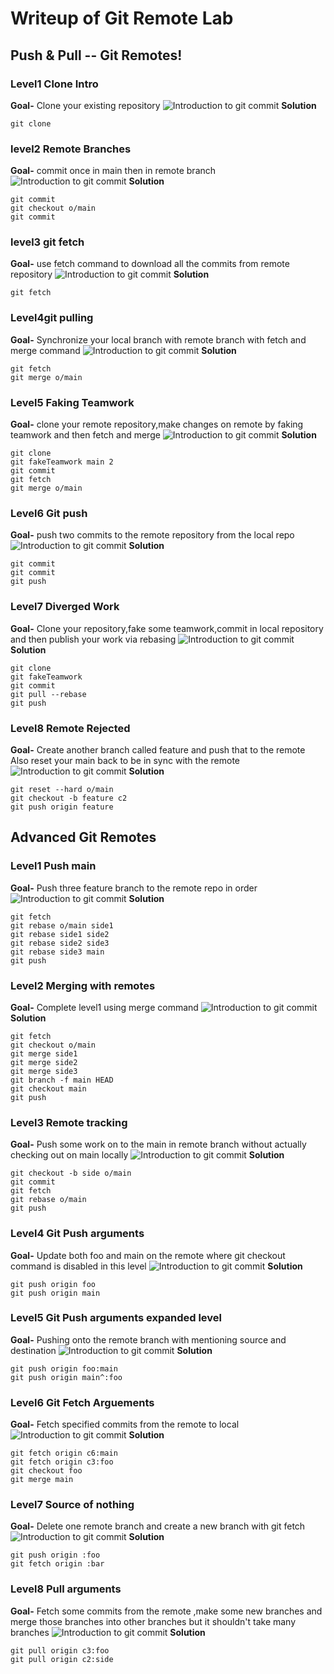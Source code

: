 # Writeup of Git Remote Lab
## Push & Pull -- Git Remotes! 
### Level1 Clone Intro
**Goal-** Clone your existing repository 
![Introduction to git commit](./images/remote1.png)
**Solution**
```
git clone

```
### level2 Remote Branches
**Goal-** commit once in main then in remote branch 
![Introduction to git commit](./images/remote2.png)
**Solution**
```
git commit
git checkout o/main
git commit

```
### level3 git fetch
**Goal-** use fetch command to download all the commits from remote repository
![Introduction to git commit](./images/remote3.png)
**Solution**
```
git fetch

```
### Level4git pulling
**Goal-** Synchronize your local branch with remote branch with fetch and merge command
![Introduction to git commit](./images/remote4.png)
**Solution**
```
git fetch
git merge o/main

```

### Level5 Faking Teamwork
**Goal-** clone your remote repository,make changes on remote by faking teamwork and then fetch and merge
![Introduction to git commit](./images/remote5.png)
**Solution**
```
git clone
git fakeTeamwork main 2
git commit
git fetch
git merge o/main

```
### Level6 Git push
**Goal-** push two commits to the remote repository from the local repo
![Introduction to git commit](./images/remote6.png)
**Solution**
```
git commit
git commit
git push

```
### Level7 Diverged Work
**Goal-** Clone your repository,fake some teamwork,commit in local repository and then publish your work via rebasing
![Introduction to git commit](./images/remote7.png)
**Solution**
```
git clone 
git fakeTeamwork
git commit
git pull --rebase
git push

```
### Level8 Remote Rejected
**Goal-** Create another branch called feature and push that to the remote Also reset your main back to be in sync with the remote
![Introduction to git commit](./images/remote8.png)
**Solution**
```
git reset --hard o/main
git checkout -b feature c2
git push origin feature

```

## Advanced Git Remotes
### Level1 Push main
**Goal-** Push three feature branch to the remote repo in order
![Introduction to git commit](./images/remote9.png)
**Solution**
```
git fetch
git rebase o/main side1
git rebase side1 side2
git rebase side2 side3
git rebase side3 main
git push

```
### Level2 Merging with remotes
**Goal-** Complete level1 using merge command
![Introduction to git commit](./images/remote10.png)
**Solution**
```
git fetch
git checkout o/main
git merge side1
git merge side2
git merge side3
git branch -f main HEAD
git checkout main
git push

```
### Level3 Remote tracking
**Goal-** Push some work on to the main in remote branch without actually checking out on main locally 
![Introduction to git commit](./images/remote11.png)
**Solution**
```
git checkout -b side o/main
git commit
git fetch
git rebase o/main
git push

```
### Level4 Git Push arguments
**Goal-** Update both foo and main on the remote where git checkout command is disabled in this level
![Introduction to git commit](./images/remote12.png)
**Solution**
```
git push origin foo
git push origin main

```
### Level5 Git Push arguments expanded level
**Goal-** Pushing onto the remote branch with mentioning source and destination
![Introduction to git commit](./images/remote13.png)
**Solution**
```
git push origin foo:main
git push origin main^:foo

```
### Level6 Git Fetch Arguements
**Goal-** Fetch specified commits from the remote to local
![Introduction to git commit](./images/remote14.png)
**Solution**
```
git fetch origin c6:main
git fetch origin c3:foo
git checkout foo
git merge main

```


### Level7 Source of nothing
**Goal-** Delete one remote branch and create a new branch with git fetch
![Introduction to git commit](./images/remote15.png)
**Solution**
```
git push origin :foo
git fetch origin :bar

```
### Level8 Pull arguments
**Goal-** Fetch some commits from the remote ,make some new branches and merge those branches into other branches but it shouldn't take many branches
![Introduction to git commit](./images/remote16.png)
**Solution**
```
git pull origin c3:foo
git pull origin c2:side

```


